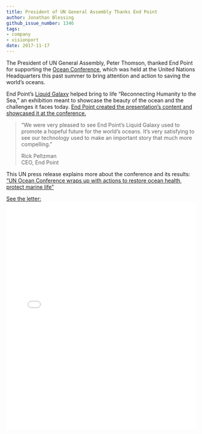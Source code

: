 ```yaml
---
title: President of UN General Assembly Thanks End Point
author: Jonathan Blessing
github_issue_number: 1346
tags:
- company
- visionport
date: 2017-11-17
---
```


The President of UN General Assembly, Peter Thomson, thanked End Point for supporting the [Ocean Conference](https://oceanconference.un.org/), which was held at the United Nations Headquarters this past summer to bring attention and action to saving the world’s oceans.

End Point’s [Liquid Galaxy](https://liquidgalaxy.endpoint.com/) helped bring to life “Reconnecting Humanity to the Sea,” an exhibition meant to showcase the beauty of the ocean and the challenges it faces today. [End Point created the presentation’s content and showcased it at the conference.](/blog/2017/06/liquid-galaxy-at-ocean-conference/)

> “We were very pleased to see End Point’s Liquid Galaxy used to promote a hopeful future for the world’s oceans.  It’s very satisfying to see our technology used to make an important story that much more compelling.”
>
> Rick Peltzman  
> CEO, End Point

This UN press release explains more about the conference and its results:  
[“UN Ocean Conference wraps up with actions to restore ocean health, protect marine life”](https://www.un.org/apps/news/story.asp?NewsID=56947)

[See the letter:](/blog/2017/11/president-of-the-un-general-assembly/letter.pdf)
<embed src="/blog/2017/11/president-of-the-un-general-assembly/letter.pdf" style="width: 100%; height: 600px;" />
